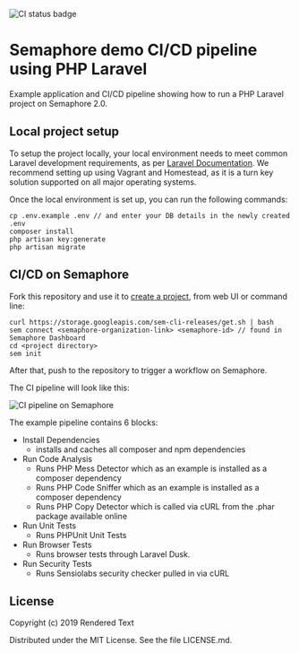 ![CI status badge](https://semaphore-demos.semaphoreci.com/badges/semaphore-demo-php-laravel/branches/master.svg)

# Semaphore demo CI/CD pipeline using PHP Laravel

Example application and CI/CD pipeline showing how to run a PHP Laravel project
on Semaphore 2.0.


## Local project setup

To setup the project locally, your local environment needs to meet common
Laravel development requirements, as per [Laravel
Documentation](https://laravel.com/docs/5.7#server-requirements).
We recommend setting up using Vagrant and Homestead, as it is a turn key
solution supported on all major operating systems.

Once the local environment is set up, you can run the following commands:

```
cp .env.example .env // and enter your DB details in the newly created .env
composer install
php artisan key:generate
php artisan migrate
```

## CI/CD on Semaphore

Fork this repository and use it to [create a
project](https://docs.semaphoreci.com/article/63-your-first-project),
from web UI or command line:

```
curl https://storage.googleapis.com/sem-cli-releases/get.sh | bash
sem connect <semaphore-organization-link> <semaphore-id> // found in Semaphore Dashboard
cd <project directory>
sem init
```

After that, push to the repository to trigger a workflow on Semaphore.

The CI pipeline will look like this:

![CI pipeline on Semaphore](public/ci-pipeline.png)

The example pipeline contains 6 blocks:

 - Install Dependencies 
    -  installs and caches all composer and npm dependencies
 - Run Code Analysis 
    - Runs PHP Mess Detector which as an example is installed as a composer dependency
    - Runs PHP Code Sniffer which as an example is installed as a composer dependency
    - Runs PHP Copy Detector which is called via cURL from the .phar package available online
 - Run Unit Tests
    - Runs PHPUnit Unit Tests
 - Run Browser Tests
    - Runs browser tests through Laravel Dusk. 
 - Run Security Tests
    - Runs Sensiolabs security checker pulled in via cURL

## License

Copyright (c) 2019 Rendered Text

Distributed under the MIT License. See the file LICENSE.md.
